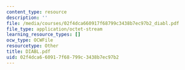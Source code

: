 ```yaml
---
content_type: resource
description: ''
file: /media/courses/02f4dca660917f68799c3438b7ec97b2_diabl.pdf
file_type: application/octet-stream
learning_resource_types: []
ocw_type: OCWFile
resourcetype: Other
title: DIABL.pdf
uid: 02f4dca6-6091-7f68-799c-3438b7ec97b2
---
```

